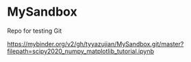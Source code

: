 # MySandbox
Repo for testing Git

https://mybinder.org/v2/gh/tyyazujian/MySandbox.git/master?filepath=scipy2020_numpy_matplotlib_tutorial.ipynb
